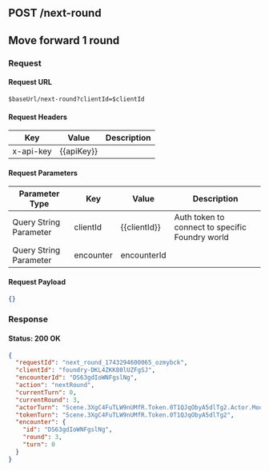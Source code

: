 ## **POST** /next-round

## Move forward 1 round

### Request

#### Request URL

```
$baseUrl/next-round?clientId=$clientId
```

#### Request Headers

| Key | Value | Description |
| --- | ----- | ----------- |
| x-api-key | \{\{apiKey\}\} |   |

#### Request Parameters

| Parameter Type | Key | Value | Description |
| -------------- | --- | ----- | ----------- |
| Query String Parameter | clientId | \{\{clientId\}\} | Auth token to connect to specific Foundry world |
| Query String Parameter | encounter | encounterId |   |

#### Request Payload

```json
{}
```

### Response

#### Status: 200 OK

```json
{
  "requestId": "next_round_1743294600065_ozmybck",
  "clientId": "foundry-DKL4ZKK80lUZFgSJ",
  "encounterId": "DS63gdIoWNFgslNg",
  "action": "nextRound",
  "currentTurn": 0,
  "currentRound": 3,
  "actorTurn": "Scene.3XgC4FuTLW9nUMfR.Token.0T1QJqObyA5dlTg2.Actor.MoqzrjLjj5mlMARQ",
  "tokenTurn": "Scene.3XgC4FuTLW9nUMfR.Token.0T1QJqObyA5dlTg2",
  "encounter": {
    "id": "DS63gdIoWNFgslNg",
    "round": 3,
    "turn": 0
  }
}
```


